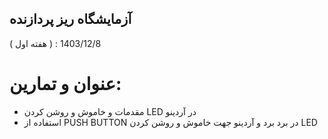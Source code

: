 ## آزمایشگاه ریز پردازنده
( هفته اول ) : 1403/12/8
# عنوان و تمارین:
* مقدمات و خاموش و روشن کردن LED در آردینو
* استفاده از PUSH BUTTON در برد برد و آردینو جهت خاموش و روشن کردن LED
